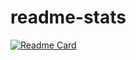 # readme-stats

[![Readme Card](https://github-readme-stats.vercel.app/api/pin/?username=gmlwarr&repo=readme-stats&theme=algolia)](https://github.com/gmlwarr/readme-stats)
